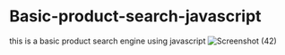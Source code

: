 # Basic-product-search-javascript
this is a basic product search engine using javascript
![Screenshot (42)](https://user-images.githubusercontent.com/108680813/230418680-352f5b71-7a73-4ce5-a6dd-985273c135cf.png)
